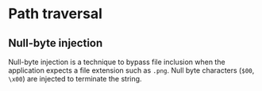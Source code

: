 # Path traversal

## Null-byte injection
Null-byte injection is a technique to bypass file inclusion when the application expects a file extension such as `.png`. Null byte characters (`$00`, `\x00`) are injected to terminate the string.